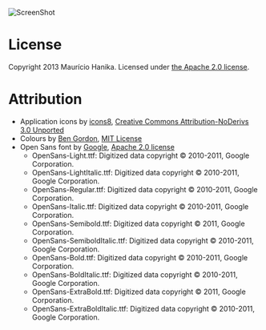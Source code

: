 ![ScreenShot](https://raw.github.com/mAu888/Kash/master/Screenshots/kash-banner.jpg)

License
=======
Copyright 2013 Maurício Hanika. Licensed under [the Apache 2.0 license](https://github.com/mAu888/Kash/blob/master/LICENSE).

Attribution
===========

- Application icons by [icons8](http://www.icons8.com), [Creative Commons Attribution-NoDerivs 3.0 Unported](http://creativecommons.org/licenses/by-nd/3.0/)
- Colours by [Ben Gordon](https://github.com/bennyguitar/Colours-for-iOS), [MIT License](https://github.com/bennyguitar/Colours-for-iOS/blob/master/LICENSE)
- Open Sans font by [Google](http://www.google.com/fonts/specimen/Open+Sans), [Apache 2.0 license](http://www.apache.org/licenses/LICENSE-2.0.html)
  - OpenSans-Light.ttf: Digitized data copyright © 2010-2011, Google Corporation.
  - OpenSans-LightItalic.ttf: Digitized data copyright © 2010-2011, Google Corporation.
  - OpenSans-Regular.ttf: Digitized data copyright © 2010-2011, Google Corporation.
  - OpenSans-Italic.ttf: Digitized data copyright © 2010-2011, Google Corporation.
  - OpenSans-Semibold.ttf: Digitized data copyright © 2011, Google Corporation.
  - OpenSans-SemiboldItalic.ttf: Digitized data copyright © 2010-2011, Google Corporation.
  - OpenSans-Bold.ttf: Digitized data copyright © 2010-2011, Google Corporation.
  - OpenSans-BoldItalic.ttf: Digitized data copyright © 2010-2011, Google Corporation.
  - OpenSans-ExtraBold.ttf: Digitized data copyright © 2011, Google Corporation.
  - OpenSans-ExtraBoldItalic.ttf: Digitized data copyright © 2010-2011, Google Corporation.
